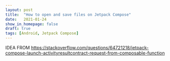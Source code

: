 ```yaml
---
layout: post
title:  "How to open and save files on Jetpack Compose"
date:   2021-01-24
show_in_homepage: false 
draft: true
tags: [Android, Jetpack Compose]
---
```


IDEA FROM
https://stackoverflow.com/questions/64721218/jetpack-compose-launch-activityresultcontract-request-from-composable-function
